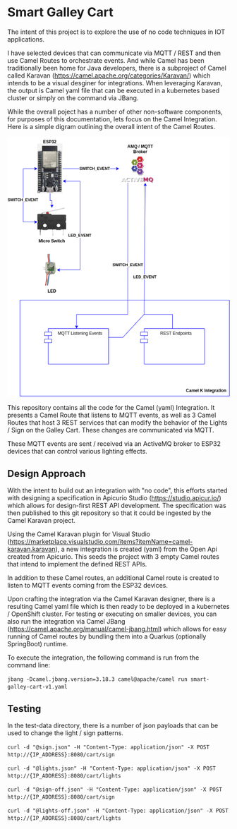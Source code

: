 # Smart Galley Cart

The intent of this project is to explore the use of no code techniques in IOT applications.

I have selected devices that can communicate via MQTT / REST and then use Camel Routes to orchestrate events.  And while Camel has been traditionally been home for Java developers, there is a subproject of Camel called Karavan (https://camel.apache.org/categories/Karavan/) which intends to be a visual desginer for integrations.  When leveraging Karavan, the output is Camel yaml file that can be executed in a kubernetes based cluster or simply on the command via JBang.

While the overall poject has a number of other non-software components, for purposes of this documentation, lets focus on the Camel Integration. Here is a simple digram outlining the overall intent of the Camel Routes.

![Smart Galley Cart Architecture](images/smart-galley-cart.drawio.png)

This repository contains all the code for the Camel (yaml) Integration.  It presents a Camel Route that listens to MQTT events, as well
as 3 Camel Routes that host 3 REST services that can modify the behavior of the Lights / Sign on the Galley Cart.  These changes
are communicated via MQTT.

These MQTT events are sent / received via an ActiveMQ broker to ESP32 devices that can control various lighting effects.

## Design Approach

With the intent to build out an integration with "no code", this efforts started with designing a specification in Apicurio Studio
(https://studio.apicur.io/) which allows for design-first REST API development. The specification was then published to this
git repository so that it could be ingested by the Camel Karavan project.

Using the Camel Karavan plugin for Visual Studio (https://marketplace.visualstudio.com/items?itemName=camel-karavan.karavan), a
new integration is created (yaml) from the Open Api created from Apicurio. This seeds the project with 3 empty Camel routes that
intend to implement the defined REST APIs.

In addition to these Camel routes, an additional Camel route is created to listen to MQTT events coming from the ESP32 devices.

Upon crafting the integration via the Camel Karavan designer, there is a resulting Camel yaml file which is then ready to be
deployed in a kubernetes / OpenShift cluster. For testing or executing on smaller devices, you can also run the integration
via Camel JBang (https://camel.apache.org/manual/camel-jbang.html) which allows for easy running of Camel routes by bundling
them into a Quarkus (optionally SpringBoot) runtime.

To execute the integration, the following command is run from the command line:

`jbang -Dcamel.jbang.version=3.18.3 camel@apache/camel run smart-galley-cart-v1.yaml`

## Testing

In the test-data directory, there is a number of json payloads that can be used to change the light / sign patterns.

`curl -d "@sign.json" -H "Content-Type: application/json" -X POST http://{IP_ADDRESS}:8080/cart/sign`

`curl -d "@lights.json" -H "Content-Type: application/json" -X POST http://{IP_ADDRESS}:8080/cart/lights`

`curl -d "@sign-off.json" -H "Content-Type: application/json" -X POST http://{IP_ADDRESS}:8080/cart/sign`

`curl -d "@lights-off.json" -H "Content-Type: application/json" -X POST http://{IP_ADDRESS}:8080/cart/lights`
